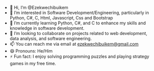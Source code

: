 - 👋 Hi, I’m @Ezekwechibuikem
- 👀 I’m interested in Software Development/Engineering, particularly in Python, C#, C, Html, Javascript, Css and Bootstrap
- 🌱 I’m currently learning Python, C#, and C to enhance my skills and knowledge in software development.
- 💞️ I’m looking to collaborate on projects related to web development, data analysis, and software engineering.
- 📫 You can reach me via email at ezekwechibuikem@gmail.com
- 😄 Pronouns: He/Him
- ⚡ Fun fact: I enjoy solving programming puzzles and playing strategy games in my free time.
